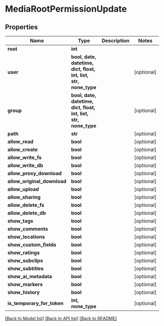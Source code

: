 # MediaRootPermissionUpdate


## Properties

Name | Type | Description | Notes
------------ | ------------- | ------------- | -------------
**root** | **int** |  | 
**user** | **bool, date, datetime, dict, float, int, list, str, none_type** |  | [optional] 
**group** | **bool, date, datetime, dict, float, int, list, str, none_type** |  | [optional] 
**path** | **str** |  | [optional] 
**allow_read** | **bool** |  | [optional] 
**allow_create** | **bool** |  | [optional] 
**allow_write_fs** | **bool** |  | [optional] 
**allow_write_db** | **bool** |  | [optional] 
**allow_proxy_download** | **bool** |  | [optional] 
**allow_original_download** | **bool** |  | [optional] 
**allow_upload** | **bool** |  | [optional] 
**allow_sharing** | **bool** |  | [optional] 
**allow_delete_fs** | **bool** |  | [optional] 
**allow_delete_db** | **bool** |  | [optional] 
**show_tags** | **bool** |  | [optional] 
**show_comments** | **bool** |  | [optional] 
**show_locations** | **bool** |  | [optional] 
**show_custom_fields** | **bool** |  | [optional] 
**show_ratings** | **bool** |  | [optional] 
**show_subclips** | **bool** |  | [optional] 
**show_subtitles** | **bool** |  | [optional] 
**show_ai_metadata** | **bool** |  | [optional] 
**show_markers** | **bool** |  | [optional] 
**show_history** | **bool** |  | [optional] 
**is_temporary_for_token** | **int, none_type** |  | [optional] 

[[Back to Model list]](../README.md#models) [[Back to API list]](../README.md#api-endpoints) [[Back to README]](../README.md)


